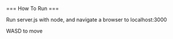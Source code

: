
=== How To Run ===

Run server.js with node, and navigate a browser to localhost:3000

WASD to move
